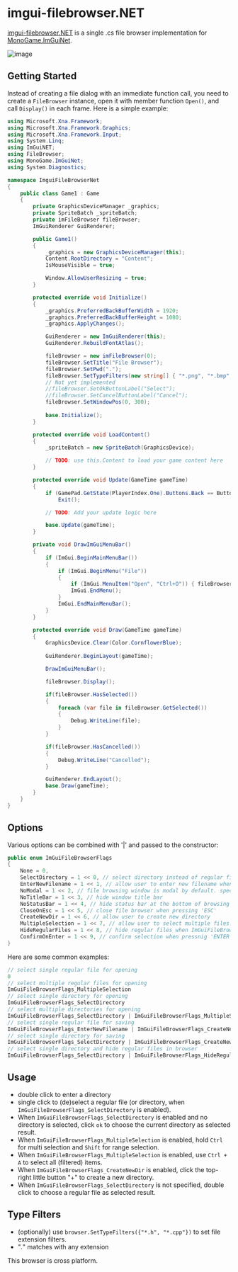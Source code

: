 # imgui-filebrowser.NET

[imgui-filebrowser.NET](https://github.com/tommybear/imgui-filebrowser.NET) is a single .cs file browser implementation for [MonoGame.ImGuiNet](https://github.com/Mezo-hx/MonoGame.ImGuiNet).

![image](https://github.com/tommybear/imgui-filebrowser.NET/assets/1712535/ded7552e-0e18-40a8-8b37-8ca45fa6560f)



## Getting Started

Instead of creating a file dialog with an immediate function call, you need to create a `FileBrowser` instance, open it with member function `Open()`, and call `Display()` in each frame. Here is a simple example:

```cs
using Microsoft.Xna.Framework;
using Microsoft.Xna.Framework.Graphics;
using Microsoft.Xna.Framework.Input;
using System.Linq;
using ImGuiNET;
using FileBrowser;
using MonoGame.ImGuiNet;
using System.Diagnostics;

namespace ImguiFileBrowserNet
{
    public class Game1 : Game
    {
        private GraphicsDeviceManager _graphics;
        private SpriteBatch _spriteBatch;
        private imFileBrowser fileBrowser;
        ImGuiRenderer GuiRenderer;

        public Game1()
        {
            _graphics = new GraphicsDeviceManager(this);
            Content.RootDirectory = "Content";
            IsMouseVisible = true;

            Window.AllowUserResizing = true;
        }

        protected override void Initialize()
        {
            _graphics.PreferredBackBufferWidth = 1920;
            _graphics.PreferredBackBufferHeight = 1080;
            _graphics.ApplyChanges();

            GuiRenderer = new ImGuiRenderer(this);
            GuiRenderer.RebuildFontAtlas();

            fileBrowser = new imFileBrowser(0);
            fileBrowser.SetTitle("File Browser");
            fileBrowser.SetPwd(".");
            fileBrowser.SetTypeFilters(new string[] { "*.png", "*.bmp", "*.*" }.ToList<string>());
            // Not yet implemented
            //fileBrowser.SetOkButtonLabel("Select");
            //fileBrowser.SetCancelButtonLabel("Cancel");
            fileBrowser.SetWindowPos(0, 300);
            
            base.Initialize();
        }

        protected override void LoadContent()
        {
            _spriteBatch = new SpriteBatch(GraphicsDevice);

            // TODO: use this.Content to load your game content here
        }

        protected override void Update(GameTime gameTime)
        {
            if (GamePad.GetState(PlayerIndex.One).Buttons.Back == ButtonState.Pressed || Keyboard.GetState().IsKeyDown(Keys.Escape))
                Exit();

            // TODO: Add your update logic here

            base.Update(gameTime);
        }

        private void DrawImGuiMenuBar()
        {
            if (ImGui.BeginMainMenuBar())
            {
                if (ImGui.BeginMenu("File"))
                {
                    if (ImGui.MenuItem("Open", "Ctrl+O")) { fileBrowser.Open(); }
                    ImGui.EndMenu();
                }
                ImGui.EndMainMenuBar();
            }
        }

        protected override void Draw(GameTime gameTime)
        {
            GraphicsDevice.Clear(Color.CornflowerBlue);
            
            GuiRenderer.BeginLayout(gameTime);

            DrawImGuiMenuBar();

            fileBrowser.Display();

            if(fileBrowser.HasSelected())
            {
                foreach (var file in fileBrowser.GetSelected())
                {
                    Debug.WriteLine(file);
                }
            }

            if(fileBrowser.HasCancelled())
            {
                Debug.WriteLine("Cancelled");
            }

            GuiRenderer.EndLayout();
            base.Draw(gameTime);
        }
    }
}
```

## Options

Various options can be combined with '|' and passed to the constructor:

```cs
public enum ImGuiFileBrowserFlags
{
    None = 0,
    SelectDirectory = 1 << 0, // select directory instead of regular file
    EnterNewFilename = 1 << 1, // allow user to enter new filename when selecting regular file
    NoModal = 1 << 2, // file browsing window is modal by default. specify this to use a popup window
    NoTitleBar = 1 << 3, // hide window title bar
    NoStatusBar = 1 << 4, // hide status bar at the bottom of browsing window
    CloseOnEsc = 1 << 5, // close file browser when pressing 'ESC'
    CreateNewDir = 1 << 6, // allow user to create new directory
    MultipleSelection = 1 << 7, // allow user to select multiple files. this will hide ImGuiFileBrowserFlags_EnterNewFilename
    HideRegularFiles = 1 << 8, // hide regular files when ImGuiFileBrowserFlags_SelectDirectory is enabled
    ConfirmOnEnter = 1 << 9, // confirm selection when pressnig 'ENTER'
}
```

Here are some common examples:

```cs
// select single regular file for opening
0
// select multiple regular files for opening
ImGuiFileBrowserFlags_MultipleSelection
// select single directory for opening
ImGuiFileBrowserFlags_SelectDirectory
// select multiple directories for opening
ImGuiFileBrowserFlags_SelectDirectory | ImGuiFileBrowserFlags_MultipleSelection
// select single regular file for saving
ImGuiFileBrowserFlags_EnterNewFilename | ImGuiFileBrowserFlags_CreateNewDir
// select single directory for saving
ImGuiFileBrowserFlags_SelectDirectory | ImGuiFileBrowserFlags_CreateNewDir
// select single directory and hide regular files in browser
ImGuiFileBrowserFlags_SelectDirectory | ImGuiFileBrowserFlags_HideRegularFiles
```

## Usage

* double click to enter a directory
* single click to (de)select a regular file (or directory, when `ImGuiFileBrowserFlags_SelectDirectory` is enabled).
*  When `ImGuiFileBrowserFlags_SelectDirectory` is enabled and no directory is selected, click `ok` to choose the current directory as selected result.
*  When `ImGuiFileBrowserFlags_MultipleSelection` is enabled, hold  `Ctrl` for multi selection and `Shift` for range selection.  
*  When `ImGuiFileBrowserFlags_MultipleSelection` is enabled, use `Ctrl + A` to select all (filtered) items.
*  When `ImGuiFileBrowserFlags_CreateNewDir` is enabled, click the top-right little button "+" to create a new directory.
*  When `ImGuiFileBrowserFlags_SelectDirectory` is not specified,  double click to choose a regular file as selected result.

## Type Filters

* (optionally) use `browser.SetTypeFilters({"*.h", "*.cpp"})` to set file extension filters.
* "*.*" matches with any extension

This browser is cross platform.
